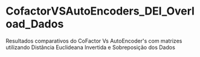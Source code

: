 # CofactorVSAutoEncoders_DEI_Overload_Dados
Resultados comparativos do CoFactor Vs AutoEncoder's com matrizes utilizando Distância Euclideana Invertida e Sobreposição dos Dados
